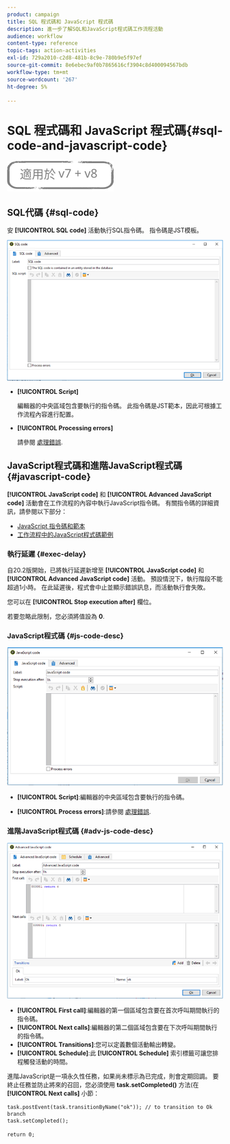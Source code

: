 ```yaml
---
product: campaign
title: SQL 程式碼和 JavaScript 程式碼
description: 進一步了解SQL和JavaScript程式碼工作流程活動
audience: workflow
content-type: reference
topic-tags: action-activities
exl-id: 729a2010-c2d8-481b-8c9e-780b9e5f97ef
source-git-commit: 8e6ebec9af0b7865616cf3904c8d400094567bdb
workflow-type: tm+mt
source-wordcount: '267'
ht-degree: 5%

---
```


# SQL 程式碼和 JavaScript 程式碼{#sql-code-and-javascript-code}

![](../../assets/common.svg)

## SQL代碼 {#sql-code}

安 **[!UICONTROL SQL code]** 活動執行SQL指令碼。 指令碼是JST模板。

![](assets/sql_code.png)

* **[!UICONTROL Script]**

   編輯器的中央區域包含要執行的指令碼。 此指令碼是JST範本，因此可根據工作流程內容進行配置。

* **[!UICONTROL Processing errors]**

   請參閱 [處理錯誤](monitoring-workflow-execution.md#processing-errors).

## JavaScript程式碼和進階JavaScript程式碼 {#javascript-code}

**[!UICONTROL JavaScript code]** 和 **[!UICONTROL Advanced JavaScript code]** 活動會在工作流程的內容中執行JavaScript指令碼。 有關指令碼的詳細資訊，請參閱以下部分：

* [JavaScript 指令碼和範本](javascript-scripts-and-templates.md)
* [工作流程中的JavaScript程式碼範例](javascript-in-workflows.md)

### 執行延遲 {#exec-delay}

自20.2版開始，已將執行延遲新增至 **[!UICONTROL JavaScript code]** 和 **[!UICONTROL Advanced JavaScript code]** 活動。 預設情況下，執行階段不能超過1小時。 在此延遲後，程式會中止並顯示錯誤訊息，而活動執行會失敗。

您可以在 **[!UICONTROL Stop execution after]** 欄位。

若要忽略此限制，您必須將值設為 **0**.

### JavaScript程式碼 {#js-code-desc}

![](assets/javascript_code.png)

* **[!UICONTROL Script]**:編輯器的中央區域包含要執行的指令碼。

* **[!UICONTROL Process errors]**:請參閱 [處理錯誤](monitoring-workflow-execution.md#processing-errors).

### 進階JavaScript程式碼 {#adv-js-code-desc}

![](assets/advanced_javascript_code.png)

* **[!UICONTROL First call]**:編輯器的第一個區域包含要在首次呼叫期間執行的指令碼。
* **[!UICONTROL Next calls]**:編輯器的第二個區域包含要在下次呼叫期間執行的指令碼。
* **[!UICONTROL Transitions]**:您可以定義數個活動輸出轉變。
* **[!UICONTROL Schedule]**:此 **[!UICONTROL Schedule]** 索引標籤可讓您排程觸發活動的時間。

進階JavaScript是一項永久性任務，如果尚未標示為已完成，則會定期回調。 要終止任務並防止將來的召回，您必須使用 **task.setCompleted()** 方法(在 **[!UICONTROL Next calls]** 小節：

```
task.postEvent(task.transitionByName("ok")); // to transition to Ok branch
task.setCompleted();

return 0;
```
